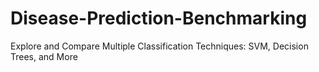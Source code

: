 # Disease-Prediction-Benchmarking
Explore and Compare Multiple Classification Techniques: SVM, Decision Trees, and More
